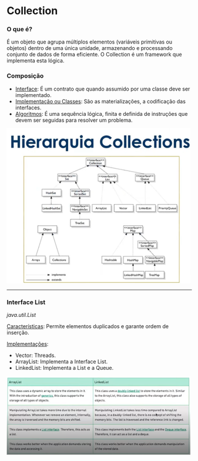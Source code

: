 # Collection

### O que é?

É um objeto que agrupa múltiplos elementos (variáveis primitivas ou objetos) dentro de uma única unidade, armazenando e processando conjunto de dados de forma eficiente. O Collection é um framework que implementa esta lógica.

### Composição

- <u>Interface</u>: É um contrato que quando assumido por uma classe deve ser implementado.
- <u>Implementação ou Classes</u>: São as materializações, a codificação das interfaces.
- <u>Algoritmos</u>: É uma sequência lógica, finita e definida de instruções que devem ser seguidas para resolver um problema.

<img src="hierarquia.png" alt="hierarquia" width="500"/>

---

### Interface List

*java.util.List*

<u>Características</u>: Permite elementos duplicados e garante ordem de inserção.

<u>Implementações</u>:
- Vector: Threads.
- ArrayList: Implementa a Interface List.
- LinkedList: Implementa a List e a Queue.

<img src="ArrayAndLinkedLists.png" alt="array-linked-list" width="500"/>

